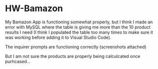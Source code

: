 # HW-Bamazon

My Bamazon App is functioning somewhat properly, but I think I made an error with MySQL where the table is giving me more than the 10 product results I need (I think I populated the table too many times to make sure it was working before adding it to Visual Studio Code).

The inquirer prompts are functioning correctly (screenshots attached)

But I am not sure the products are properly being calculcated once purhcased...
